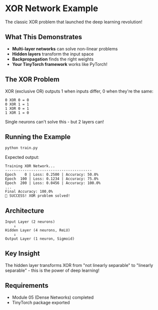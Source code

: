 # XOR Network Example

The classic XOR problem that launched the deep learning revolution!

## What This Demonstrates

- **Multi-layer networks** can solve non-linear problems
- **Hidden layers** transform the input space  
- **Backpropagation** finds the right weights
- **Your TinyTorch framework** works like PyTorch!

## The XOR Problem

XOR (exclusive OR) outputs 1 when inputs differ, 0 when they're the same:

```
0 XOR 0 = 0
0 XOR 1 = 1
1 XOR 0 = 1  
1 XOR 1 = 0
```

Single neurons can't solve this - but 2 layers can!

## Running the Example

```bash
python train.py
```

Expected output:
```
Training XOR Network...
----------------------------------------
Epoch    0 | Loss: 0.2500 | Accuracy: 50.0%
Epoch  100 | Loss: 0.1234 | Accuracy: 75.0%
Epoch  200 | Loss: 0.0456 | Accuracy: 100.0%
...
Final Accuracy: 100.0%
🎉 SUCCESS! XOR problem solved!
```

## Architecture

```
Input Layer (2 neurons)
    ↓
Hidden Layer (4 neurons, ReLU)
    ↓
Output Layer (1 neuron, Sigmoid)
```

## Key Insight

The hidden layer transforms XOR from "not linearly separable" to "linearly separable" - this is the power of deep learning!

## Requirements

- Module 05 (Dense Networks) completed
- TinyTorch package exported